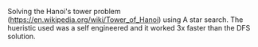 Solving the Hanoi's tower problem (https://en.wikipedia.org/wiki/Tower_of_Hanoi) using A star search. 
The hueristic used was a self engineered and it worked 3x faster than the DFS solution.
